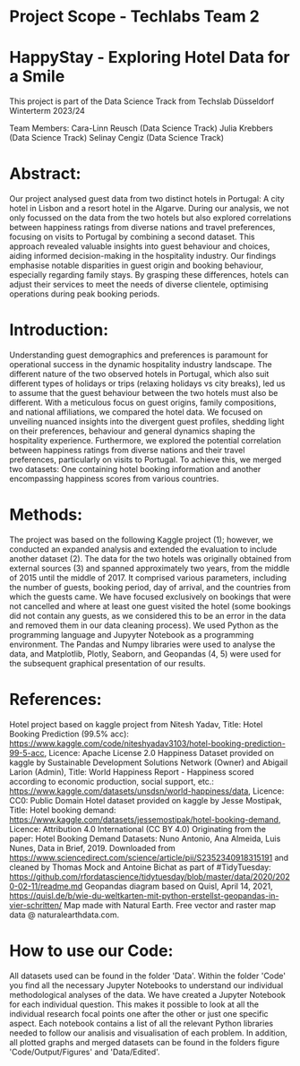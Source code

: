 # Project Scope - Techlabs Team 2
# HappyStay - Exploring Hotel Data for a Smile

This project is part of the Data Science Track from Techslab Düsseldorf Winterterm 2023/24

Team Members:
Cara-Linn Reusch (Data Science Track)
Julia Krebbers (Data Science Track)
Selinay Cengiz (Data Science Track)


# Abstract:
Our project analysed guest data from two distinct hotels in Portugal: A city hotel in Lisbon and a resort hotel in the Algarve. During our analysis, we not only focussed on the data from the two hotels but also explored correlations between happiness ratings from diverse nations and travel preferences, focusing on visits to Portugal by combining a second dataset. This approach revealed valuable insights into guest behaviour and choices, aiding informed decision-making in the hospitality industry. Our findings emphasise notable disparities in guest origin and booking behaviour, especially regarding family stays. By grasping these differences, hotels can adjust their services to meet the needs of diverse clientele, optimising operations during peak booking periods.

# Introduction:
Understanding guest demographics and preferences is paramount for operational success in the dynamic hospitality industry landscape. The different nature of the two observed hotels in Portugal, which also suit different types of holidays or trips (relaxing holidays vs city breaks), led us to assume that the guest behaviour between the two hotels must also be different. With a meticulous focus on guest origins, family compositions, and national affiliations, we compared the hotel data. We focused on unveiling nuanced insights into the divergent guest profiles, shedding light on their preferences, behaviour and general dynamics shaping the hospitality experience. Furthermore, we explored the potential correlation between happiness ratings from diverse nations and their travel preferences, particularly on visits to Portugal. To achieve this, we merged two datasets: One containing hotel booking information and another encompassing happiness scores from various countries.

# Methods:
The project was based on the following Kaggle project (1); however, we conducted an expanded analysis and extended the evaluation to include another dataset (2). The data for the two hotels was originally obtained from external sources (3) and spanned approximately two years, from the middle of 2015 until the middle of 2017. It comprised various parameters, including the number of guests, booking period, day of arrival, and the countries from which the guests came. We have focused exclusively on bookings that were not cancelled and where at least one guest visited the hotel (some bookings did not contain any guests, as we considered this to be an error in the data and removed them in our data cleaning process). We used Python as the programming language and Jupyyter Notebook as a programming environment. The Pandas and Numpy libraries were used to analyse the data, and Matplotlib, Plotly, Seaborn, and Geopandas (4, 5) were used for the subsequent graphical presentation of our results. 

# References:
Hotel project based on kaggle project from Nitesh Yadav, Title: Hotel Booking Prediction (99.5% acc): https://www.kaggle.com/code/niteshyadav3103/hotel-booking-prediction-99-5-acc, Licence: Apache License 2.0
Happiness Dataset provided on kaggle by Sustainable Development Solutions Network (Owner) and Abigail Larion (Admin), Title: World Happiness Report - Happiness scored according to economic production, social support, etc.: https://www.kaggle.com/datasets/unsdsn/world-happiness/data, Licence: CC0: Public Domain
Hotel dataset provided on kaggle by Jesse Mostipak, Title: Hotel booking demand:
https://www.kaggle.com/datasets/jessemostipak/hotel-booking-demand, Licence: Attribution 4.0 International (CC BY 4.0)
Originating from the paper: Hotel Booking Demand Datasets: Nuno Antonio, Ana Almeida, Luis Nunes, Data in Brief, 2019. Downloaded from  https://www.sciencedirect.com/science/article/pii/S2352340918315191  and cleaned by Thomas Mock and Antoine Bichat as part of #TidyTuesday: https://github.com/rfordatascience/tidytuesday/blob/master/data/2020/2020-02-11/readme.md
Geopandas diagram based on Quisl, April 14, 2021, https://quisl.de/b/wie-du-weltkarten-mit-python-erstellst-geopandas-in-vier-schritten/
Map made with Natural Earth. Free vector and raster map data @ naturalearthdata.com.

# How to use our Code:
All datasets used can be found in the folder 'Data'. Within the folder 'Code' you find all the necessary Jupyter Notebooks to understand our individual methodological analyses of the data. We have created a Jupyter Notebook for each individual question. This makes it possible to look at all the individual research focal points one after the other or just one specific aspect. Each notebook contains a list of all the relevant Python libraries needed to follow our analisis and visualisation of each problem. In addition, all plotted graphs and merged datasets can be found in the folders figure 'Code/Output/Figures' and 'Data/Edited'.  

